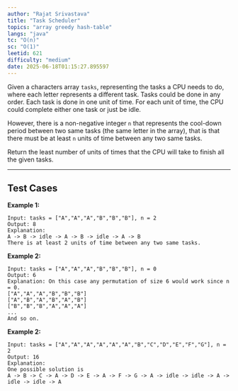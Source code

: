 ```yaml
---
author: "Rajat Srivastava"
title: "Task Scheduler"
topics: "array greedy hash-table"
langs: "java"
tc: "O(n)"
sc: "O(1)"
leetid: 621
difficulty: "medium"
date: 2025-06-18T01:15:27.895597
---
```


Given a characters array `tasks`, representing the tasks a CPU needs to do, where each letter represents a different task. 
Tasks could be done in any order. 
Each task is done in one unit of time. For each unit of time, the CPU could complete either one task or just be idle.

However, there is a non-negative integer `n` that represents the cool-down period between two same tasks (the same letter in the array), 
that is that there must be at least `n` units of time between any two same tasks.

Return the least number of units of times that the CPU will take to finish all the given tasks.

---

## Test Cases

**Example 1:** 
```
Input: tasks = ["A","A","A","B","B","B"], n = 2
Output: 8
Explanation: 
A -> B -> idle -> A -> B -> idle -> A -> B
There is at least 2 units of time between any two same tasks.
```

**Example 2:** 
```
Input: tasks = ["A","A","A","B","B","B"], n = 0
Output: 6
Explanation: On this case any permutation of size 6 would work since n = 0.
["A","A","A","B","B","B"]
["A","B","A","B","A","B"]
["B","B","B","A","A","A"]
...
And so on.
```

**Example 2:**
```
Input: tasks = ["A","A","A","A","A","A","B","C","D","E","F","G"], n = 2
Output: 16
Explanation: 
One possible solution is
A -> B -> C -> A -> D -> E -> A -> F -> G -> A -> idle -> idle -> A -> idle -> idle -> A
```